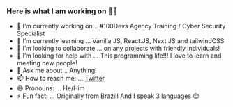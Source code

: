 ### Here is what I am working on 🙋‍♂️

- 🔭 I’m currently working on... #100Devs Agency Training / Cyber Security Specialist
- 🌱 I’m currently learning ... Vanilla JS, React.JS, Next.JS and tailwindCSS
- 👯 I’m looking to collaborate ... on any projects with friendly individuals!
- 🤔 I’m looking for help with ... This programming life!!! I love to learn and meeting new people! 
- 💬 Ask me about... Anything!
- 📫 How to reach me: ... [Twitter](https://twitter.com/goofer_G)
- 😄 Pronouns: ... He/Him
- ⚡ Fun fact: ... Originally from Brazil! And I speak 3 languages 😊

